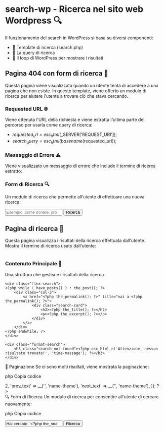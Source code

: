 # search-wp - Ricerca nel sito web Wordpress 🔍
Il funzionamento del search in WordPress si basa su diversi componenti:
- 📄 Template di ricerca (search.php)
- 🔎 La query di ricerca
- 🔁 Il loop di WordPress per mostrare i risultati

## Pagina 404 con form di ricerca 🚫
Questa pagina viene visualizzata quando un utente tenta di accedere a una pagina che non esiste. In questo template, viene offerto un modulo di ricerca per aiutare l'utente a trovare ciò che stava cercando.

### Requested URL 🌐
Viene ottenuta l'URL della richiesta e viene estratta l'ultima parte del percorso per usarla come query di ricerca:
- $requested_url = esc_html($_SERVER['REQUEST_URI']);
- $search_query = esc_html(basename($requested_url));

### Messaggio di Errore ⚠️
Viene visualizzato un messaggio di errore che include il termine di ricerca estratto:

<?php printf(esc_html__('"%s", questo contenuto non è presente...', 'name-theme'), $search_query); ?>

### Form di Ricerca 🔍
Un modulo di ricerca che permette all'utente di effettuare una nuova ricerca:

<form role="search" method="get" action="<?php echo esc_url(home_url('/')); ?>" >
    <label for="s"><?php esc_html_e('Cosa stavi cercando? Cerca nel nostro sito Web', 'name-theme'); ?></label>
    <input type="search" name="s" id="s" placeholder="Esempio: come donare, progetti, contatti ecc." required>
    <input type="submit" value="Ricerca" id="searchsubmit" name="submit" class="button-hero">
</form>

## Pagina di ricerca 🔎
Questa pagina visualizza i risultati della ricerca effettuata dall'utente.
Mostra il termine di ricerca usato dall'utente:

<h1><?php esc_html_e('Hai cercato: ', 'name-theme'); ?><span class="upper"> <?php the_search_query(); ?></span></h1>

### Contenuto Principale 📄
Una struttura che gestisce i risultati della ricerca

<?php if ( have_posts() ) : ?>
    <div class="flex-search">
    <?php while ( have_posts() ) : the_post(); ?>
        <div class="col-3">
            <a href="<?php the_permalink(); ?>" title="vai a <?php the_permalink(); ?>">
                <div class="search-card">
                    <h2><?php the_title(); ?></h2>
                    <p><?php the_excerpt(); ?></p>
                </div>
            </a>
        </div>
    <?php endwhile; ?>
    </div>
<?php else: ?>
    <div class="format-search">
        <h3 class="search-not-found"><?php esc_html_e('Attenzione, nessun risultato trovato!', 'time-massage'); ?></h3>
    </div>
<?php endif; ?>

🔄 Paginazione
Se ci sono molti risultati, viene mostrata la paginazione:

php
Copia codice
<div class="center">
    <?php the_posts_pagination(array(
        'mid_size' => 2,
        'prev_text' => __('<i class="fa-solid fa-chevron-left"></i>', 'name-theme'),
        'next_text' => __('<i class="fa-solid fa-chevron-right"></i>', 'name-theme'),
    )); ?>
</div>
🔍 Form di Ricerca
Un modulo di ricerca per consentire all'utente di cercare nuovamente:

php
Copia codice
<form role="search" method="get" action="<?php echo esc_url(home_url('/')); ?>">
    <label for="s"><?php esc_html_e('Cosa stavi cercando? Cerca nel nostro sito Web', 'name-theme'); ?></label>
    <input type="search" name="s" id="s" value="Hai cercato: '<?php the_search_query(); ?>'" required>
    <input type="submit" value="Ricerca" id="searchsubmit" name="submit" class="button-hero">
</form>

